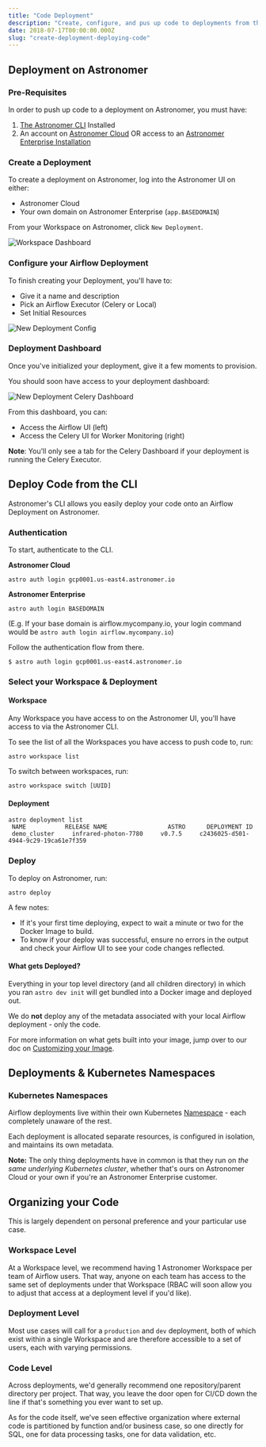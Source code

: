 ```yaml
---
title: "Code Deployment"
description: "Create, configure, and pus up code to deployments from the Astronomer UI and CLI."
date: 2018-07-17T00:00:00.000Z
slug: "create-deployment-deploying-code"
---
```


## Deployment on Astronomer

### Pre-Requisites

In order to push up code to a deployment on Astronomer, you must have:

1. [The Astronomer CLI](https://www.astronomer.io/docs/cli-quickstart/) Installed
2. An account on [Astronomer Cloud](https://app.gcp0001.us-east4.astronomer.io/) OR access to an [Astronomer Enterprise Installation](https://www.astronomer.io/docs/ee-overview/)

### Create a Deployment

To create a deployment on Astronomer, log into the Astronomer UI on either: 
- Astronomer Cloud
- Your own domain on Astronomer Enterprise (`app.BASEDOMAIN`)

From your Workspace on Astronomer, click `New Deployment`.

![Workspace Dashboard](https://s3.amazonaws.com/astronomer-cdn/website/img/guides/workspace_dashboard.png)

### Configure your Airflow Deployment

To finish creating your Deployment, you'll have to:

- Give it a name and description
- Pick an Airflow Executor (Celery or Local)
- Set Initial Resources

![New Deployment Config](https://assets2.astronomer.io/main/docs/deploying-code/new_deployment-config.png)

### Deployment Dashboard

Once you've initialized your deployment, give it a few moments to provision.

You should soon have access to your deployment dashboard:

![New Deployment Celery Dashboard](https://assets2.astronomer.io/main/docs/deploying-code/new_deployment_celery_dashboard.png)

From this dashboard, you can:

- Access the Airflow UI (left)
- Access the Celery UI for Worker Monitoring (right)

**Note**: You'll only see a tab for the Celery Dashboard if your deployment is running the Celery Executor.

## Deploy Code from the CLI

Astronomer's CLI allows you easily deploy your code onto an Airflow Deployment on Astronomer.

### Authentication

To start, authenticate to the CLI.

**Astronomer Cloud**

```
astro auth login gcp0001.us-east4.astronomer.io
```

**Astronomer Enterprise**

```
astro auth login BASEDOMAIN
```

(E.g. If your base domain is airflow.mycompany.io, your login command would be `astro auth login airflow.mycompany.io`)

Follow the authentication flow from there.

```
$ astro auth login gcp0001.us-east4.astronomer.io
```

### Select your Workspace & Deployment

#### Workspace

Any Workspace you have access to on the Astronomer UI, you'll have access to via the Astronomer CLI.

To see the list of all the Workspaces you have access to push code to, run:

```
astro workspace list
```

To switch between workspaces, run:

```
astro workspace switch [UUID]
```

#### Deployment

```
astro deployment list
 NAME           RELEASE NAME                 ASTRO      DEPLOYMENT ID                            
 demo_cluster     infrared-photon-7780     v0.7.5     c2436025-d501-4944-9c29-19ca61e7f359  
```

### Deploy

To deploy on Astronomer, run:

```
astro deploy
```

A few notes:
- If it's your first time deploying, expect to wait a minute or two for the Docker Image to build.
- To know if your deploy was successful, ensure no errors in the output and check your Airflow UI to see your code changes reflected.

#### What gets Deployed?

Everything in your top level directory (and all children directory) in which you ran `astro dev init` will get bundled into a Docker image and deployed out.

We do **not** deploy any of the metadata associated with your local Airflow deployment - only the code.

For more information on what gets built into your image, jump over to our doc on [Customizing your Image](https://www.astronomer.io/docs/customizing-your-image/).

## Deployments & Kubernetes Namespaces

### Kubernetes Namespaces

Airflow deployments live within their own Kubernetes [Namespace](https://kubernetes.io/docs/concepts/overview/working-with-objects/namespaces/) - each completely unaware of the rest.

Each deployment is allocated separate resources, is configured in isolation, and maintains its own metadata.

**Note:** The only thing deployments have in common is that they run on _the same underlying Kubernetes cluster_, whether that's ours on Astronomer Cloud or your own if you're an Astronomer Enterprise customer.

## Organizing your Code

This is largely dependent on personal preference and your particular use case.

### Workspace Level

At a Workspace level, we recommend having 1 Astronomer Workspace per team of Airflow users. That way, anyone on each team has access to the same set of deployments under that Workspace (RBAC will soon allow you to adjust that access at a deployment level if you'd like). 

### Deployment Level

Most use cases will call for a `production` and `dev` deployment, both of which exist within a single Workspace and are therefore accessible to a set of users, each with varying permissions.

### Code Level

Across deployments, we'd generally recommend one repository/parent directory per project. That way, you leave the door open for CI/CD down the line if that's something you ever want to set up.

As for the code itself, we’ve seen effective organization where external code is partitioned by function and/or business case, so one directly for SQL, one for data processing tasks, one for data validation, etc.
